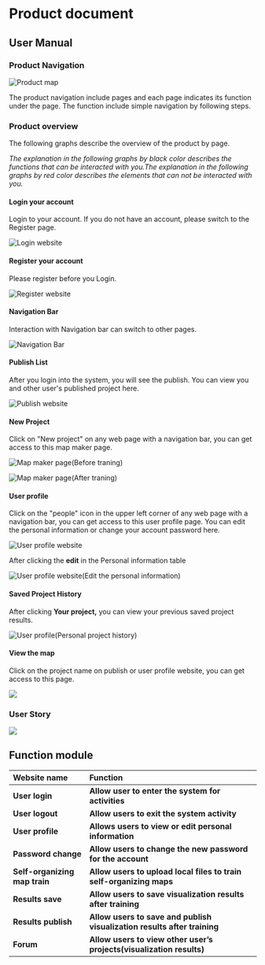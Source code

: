 # Product document

## User Manual

### Product Navigation

![Product map](.gitbook/assets/eaba2eb7067a75eb0bc823cd1aebb60.png)

The product navigation include pages and each page indicates its function under the page. The function include simple navigation by following steps.

### Product overview

The following graphs describe the overview of the product by page.

_The explanation in the following graphs by black color describes the functions that can be interacted with you.The explanation in the following graphs by red color describes the elements that can not be interacted with you._

#### Login your account

Login to your account. If you do not have an account, please switch to the Register page.

![Login website](.gitbook/assets/system-documentation-15-.png)

#### Register your account

Please register before you Login.

![Register website](.gitbook/assets/system-documentation.png)

#### Navigation Bar

Interaction with Navigation bar can switch to other pages.

![Navigation Bar](.gitbook/assets/system-documentation-4-.png)

#### Publish List

After you login into the system, you will see the publish. You can view you and other user's published project here.

![Publish website](.gitbook/assets/system-documentation-5-.png)

#### New Project

Click on "New project" on any web page with a navigation bar, you can get access to this map maker page.

![Map maker page\(Before traning\)](.gitbook/assets/system-documentation-8-.png)



![Map maker page\(After traning\)](.gitbook/assets/system-documentation-9-.png)



#### User profile

Click on the "people" icon in the upper left corner of any web page with a navigation bar,  you can get access to this user profile page. You can edit the personal information or change your account password here. 

![User profile website](.gitbook/assets/system-documentation-10-.png)

After clicking the **edit** in the Personal information table

![User profile website\(Edit the personal information\)](.gitbook/assets/system-documentation-12-.png)



#### Saved Project History

After clicking **Your project,** you can view your previous saved project results.

![User profile\(Personal project history\)](.gitbook/assets/system-documentation-13-.png)

#### View the map

Click on the project name on publish or user profile website, you can get access to this page.

![](.gitbook/assets/system-documentation-14-.png)

### User Story

![](.gitbook/assets/image%20%281%29.png)

## Function module

| Website name | Function |
| :--- | :--- |
| **User login** | **Allow user to enter the system for activities** |
| **User logout** | **Allow users to exit the system activity** |
| **User profile** | **Allows users to view or edit personal information** |
| **Password change** | **Allow users to change the new password for the account** |
| **Self-organizing map train** | **Allow users to upload local files to train self-organizing maps** |
| **Results save** | **Allow users to save visualization results after training** |
| **Results publish** | **Allow users to save and publish visualization results after training** |
| **Forum** | **Allow users to view other user’s projects\(visualization results\)** |



